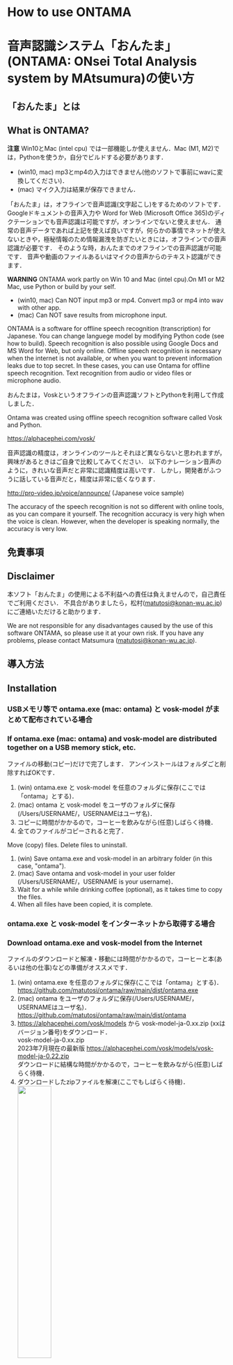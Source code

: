 # How to use ONTAMA   
# 音声認識システム「おんたま」(ONTAMA: ONsei Total Analysis system by MAtsumura)の使い方   

## 「おんたま」とは   
## What is ONTAMA?   

**注意**
Win10とMac (intel cpu) では一部機能しか使えません．Mac (M1, M2)では，Pythonを使うか，自分でビルドする必要があります．   
- (win10, mac) mp3とmp4の入力はできません(他のソフトで事前にwavに変換してください)．   
- (mac) マイク入力は結果が保存できません．   

「おんたま」は，オフラインで音声認識(文字起こし)をするためのソフトです．
Googleドキュメントの音声入力や Word for Web (Microsoft Office 365)のディクテーションでも音声認識は可能ですが，オンラインでないと使えません．
通常の音声データであれば上記を使えば良いですが，何らかの事情でネットが使えないときや，極秘情報のため情報漏洩を防ぎたいときには，オフラインでの音声認識が必要です．
そのような時，おんたまでのオフラインでの音声認識が可能です．
音声や動画のファイルあるいはマイクの音声からのテキスト認識ができます．

**WARNING**
ONTAMA work partly on Win 10 and Mac (intel cpu).On M1 or M2 Mac, use Python or build by your self.    
- (win10, mac) Can NOT input mp3 or mp4. Convert mp3 or mp4 into wav with other app.   
- (mac) Can NOT save results from microphone input.

ONTAMA is a software for offline speech recognition (transcription) for Japanese. 
You can change languege model by modifying Python code (see how to build). 
Speech recognition is also possible using Google Docs and MS Word for Web, but only online. 
Offline speech recognition is necessary when the internet is not available, 
or when you want to prevent information leaks due to top secret. 
In these cases, you can use Ontama for offline speech recognition. 
Text recognition from audio or video files or microphone audio.

おんたまは，Voskというオフラインの音声認識ソフトとPythonを利用して作成しました．

Ontama was created using offline speech recognition software called Vosk and Python.

https://alphacephei.com/vosk/

音声認識の精度は，オンラインのツールとそれほど異ならないと思われますが，興味があるときはご自身で比較してみてください．
以下のナレーション音声のように，きれいな音声だと非常に認識精度は高いです．
しかし，開発者がふつうに話している音声だと，精度は非常に低くなります．

http://pro-video.jp/voice/announce/ (Japanese voice sample)

The accuracy of the speech recognition is not so different with online tools, 
as you can compare it yourself. 
The recognition accuracy is very high when the voice is clean. 
However, when the developer is speaking normally, the accuracy is very low.

## 免責事項   
## Disclaimer   

本ソフト「おんたま」の使用による不利益への責任は負えませんので，自己責任でご利用ください．
不具合がありましたら，松村(matutosi@konan-wu.ac.jp)にご連絡いただけると助かります．

We are not responsible for any disadvantages caused by the use of this software ONTAMA, 
so please use it at your own risk.
If you have any problems, please contact Matsumura (matutosi@konan-wu.ac.jp).

## 導入方法   
## Installation   

### USBメモリ等で ontama.exe (mac: ontama) と vosk-model がまとめて配布されている場合
### If ontama.exe (mac: ontama) and vosk-model are distributed together on a USB memory stick, etc.

ファイルの移動(コピー)だけで完了します．
アンインストールはフォルダごと削除すればOKです．

1. (win) ontama.exe と vosk-model を任意のフォルダに保存(ここでは「ontama」とする)．   
1. (mac) ontama と vosk-model をユーザのフォルダに保存(/Users/USERNAME/，USERNAMEはユーザ名)．   
2. コピーに時間がかかるので，コーヒーを飲みながら(任意)しばらく待機．   
3. 全てのファイルがコピーされると完了．   


Move (copy) files.
Delete files to uninstall.

1. (win) Save ontama.exe and vosk-model in an arbitrary folder (in this case, "ontama").   
1. (mac) Save ontama and vosk-model in your user folder (/Users/USERNAME/，USERNAME is your username)．   
2. Wait for a while while drinking coffee (optional), as it takes time to copy the files.   
3. When all files have been copied, it is complete.   

### ontama.exe と vosk-model をインターネットから取得する場合   
### Download ontama.exe and vosk-model from the Internet   

ファイルのダウンロードと解凍・移動には時間がかかるので，コーヒーと本(あるいは他の仕事)などの準備がオススメです．

1. (win) ontama.exe を任意のフォルダに保存(ここでは「ontama」とする)．   
   https://github.com/matutosi/ontama/raw/main/dist/ontama.exe   
1. (mac) ontama をユーザのフォルダに保存(/Users/USERNAME/，USERNAMEはユーザ名)．   
   https://github.com/matutosi/ontama/raw/main/dist/ontama   
2. https://alphacephei.com/vosk/models から vosk-model-ja-0.xx.zip (xxはバージョン番号)をダウンロード．   
   vosk-model-ja-0.xx.zip   
   2023年7月現在の最新版  https://alphacephei.com/vosk/models/vosk-model-ja-0.22.zip   
   ダウンロードに結構な時間がかかるので，コーヒーを飲みながら(任意)しばらく待機．   
3. ダウンロードしたzipファイルを解凍(ここでもしばらく待機)．   
   <img src="img/ontama_unzip.png"       width="40%">    
   解凍してできたフォルダ内の「vosk-model-ja-0.xx」の名前を「model-ja」に変更．   
4. ontamaフォルダ (mac: ユーザのフォルダ) に vosk-model というフォルダを作成して，3の model-ja を vosk-model の中に全て移動．   
  ここでもしばらく待機．   
5. 全てのファイルがコピーされると完了．   


Downloading, unzipping and moving files takes some long time, 
it is recommended to have coffee and a book (or other work) ready.

1. (win) Save ontama.exe in an arbitrary folder (in this case, "ontama").   
   https://github.com/matutosi/ontama/raw/main/dist/ontama.exe   
1. (mac) Save ontama in your user folder (/Users/USERNAME/，USERNAME is your username).   
   https://github.com/matutosi/ontama/raw/main/dist/ontama   
2. Download vosk-model-ja-0.xx.zip  or other language model (where xx is the version number) from https://alphacephei.com/vosk/models.   
   vosk-model-en-0.xx.zip   
   Latest version as of July 2023 https://alphacephei.com/vosk/models/vosk-model-ja-0.22.zip   
   The download takes quite a while, so have a cup of coffee (optional) and wait a while. 
3. Unzip the downloaded zip file (again, wait a while).   
   Rename "vosk-model-ja-0.xx" to "model-ja" in the extracted folder.    
4. Create a folder named vosk-model in ontama folder (mac: your user folder) and move all the model-ja from into vosk-model folder.   
   Again, wait for a while.    
5. When all the files have been copied, it is complete.   

ONTAMA use "./vosk-model/model-ja/" folder as model data regardless with the actual language that you use. 
So when you save model files in "./vosk-model/model-ja/" folder, ONTAMA will work. 
If you want to change folder name, see how to build.

### フォルダ・ファイル構成の概要   
### Summary of folder and file structure   

念のため，フォルダ・ファイル構成が正しいか確認すると良いです．

名前の後ろに「/」があるものはフォルダです．
model-ja の下位フォルダの内容は省略しました．

It is better to check if the folder and file structure is correct. 
Folders are those with '/' after the name.
Details are omitted.

```
(win) ontama/   
    ├ ontama.exe  (実行ファイル execute file for win)   
    ├ ontama      (実行ファイル execute file for mac)   
    └ vosk-model/   
        └─model-ja/   
            ├─am/   
            ├─conf/   
            ├─graph/   
            ├─ivector/   
            ├─rescore/   
            └─README   

(mac) /User/USERNAME/   
    ├ ontama      (実行ファイル execute file for mac)   
    ├ ontama.exe  (実行ファイル execute file for win)   
    └ vosk-model/   
        └─model-ja/   
            ├─am/   
            ├─conf/   
            ├─graph/   
            ├─ivector/   
            ├─rescore/   
            └─README   
```

## 使い方   
## How to use   

簡単な操作で使えます．

1. ontama.exe (mac: ontama) をクリック．      
2. 黒い画面(mac: 白い画面)が現れ，少し待っているとメニューが現れる．   
   <img src="img/ontama_menu.png"        width="80%">    
3. 音声ファイルや動画ファイル内の音声を認識させる場合は，「File(wav, mp3, mp4)」を選択．   
  **注意**
  (win10, mac) mp3とmp4の入力はできません(他のソフトで事前にwavに変換してください)．   
   <img src="img/ontama_menu_file.png"   width="40%">    
  3-1. ファルを選択する画面がでるので，音声ファイルか動画ファイルを選択して，「開く」．   
   <img src="img/ontama_select_file.png" width="60%">    
  3-2. 2の黒い画面に，色々と実行経過が表示される．   
   <img src="img/ontama_file_prog.png"   width="80%">    
  3-3. 3-1で選択したファイルと同じフォルダに，「FILE.docx」「FILE_plani.txt」というファイルが作成される(FILEは入力したファイルと同じ名前)．mp3とmp4の入力時は，wav形式の音声データ「FILE.wav」が生成される(不要な場合は削除する)．   
   <img src="img/ontama_file_finish.png" width="80%">    
4. パソコンのマイクから入力する音声を認識させる場合は，「Microphone」を選択．   
  **注意**
  macでは結果が保存できない．   
   <img src="img/ontama_menu_mic.png"    width="40%">    
  4-1. 2の黒い画面に色々と表示されるのでしばらく待つ．   
  4-2. 黒い画面に以下が表示されたら，マイクから音声を入力する．   
    Recognizing sound from microphone   
    Press Ctrl+C to STOP   
   <img src="img/ontama_mic_prepare.png"  width="80%">    
  4-3. 認識結果が黒い画面に表示される．   
  以下の画像の「音声 認識 システム 音 玉」は自動的に表示されるものではなく，マイク音声の認識結果です．   
   <img src="img/ontama_mic_prog.png"    width="80%">    
  4-4. 終了するときは，[Ctrl] を押しながら [c] を押す．   
   <img src="img/ontama_mic_finish.png"  width="80%">    
  4-5. ontama.exe と同じフォルダに「yyyy_mm_dd_hh_mm_ss.docx」(年_月_日_時_分_秒)と「yyyy_mm_dd_hh_mm_ss_plain.txt」というファイルが作成される．   


It is easy to use.

1. Click on ontama.exe.      
2. A black (mac: whilte) screen appears, wait a moment and a menu will appear.     
3. Select "File(wav, mp3, mp4)" if you want to recognise the sound in an audio or video file.    
  **WARNING**
  (win10, mac) Can NOT input mp3 or mp4. Convert mp3 or mp4 into wav with other app.   
  3-1. A screen for selecting a file appears, select an audio or video file and click 'Open'.   
  3-2. The black screen shows the progress of the various operations.    
  3-3. "FILE.docx" and "FILE_plani.txt" files are created in the same folder as the file selected (FILE is the same name as the input file). When mp3 and mp4 input, audio data in wav format "FILE.wav" will be generated (delete if unnecessary).   
4. Select 'Microphone' if you want to recognise the sound input from the microphone of the PC.   
  **WARNING**
  (mac) Can NOT save results from microphone input.    
  4-1. Wait for a while as various displays appear on the black screen.   
  4-2. When the following appears on the black screen, input sound from the microphone.   
    Recognising sound from microphone   
    Press Ctrl+C to STOP   
  4-3. The recognition results are displayed on the black screen.   
  Press Ctrl+C to stop.     
  4-4. The files "yyyy_mm_dd_hh_mm_ss.docx" (year_month_day_hour_minute_second) and "yyyy_mm_dd_hh_mm_ss_plain.txt" are created in the same folder as ontama.exe.   

## 出力ファイルの内容   
## Contents of output files   

Wordファイル(.docx)とテキストファイル(.txt)の文字データ自体には違いはありません．
Wordファイルの場合は，認識の信頼度によってフォントが異なります．

- 高：通常   
- **中：太字**   
- __**低：太字・下線**__   

ただし，あくまでもプログラムが判定した信頼度であり，実際の音声との一致度ではありません．

   <img src="img/ontama_word.png"        width="100%">

There is no difference between the string data of a Word file (.docx) and a text file (.txt).
In a Word file, the fonts differ according to the reliability of recognition.

- High: Normal   
- **Medium: bold**   
- __**Low: Bold and underlined**__   

However, this is only the confidence level determined by the programme, and not the actual speech match.


## 名前の由来(Naming: Understandable only in Japanese)

「おんたま」に大した意味はありません．
温泉玉子は美味しいのと，なんとなく可愛らしい名前にしたかっただけです．
英語(ONTAMA: ONsei Totally Analyze system by MAtsumura)は無理やりです．
あえて漢字をあてるなら，「音魂」あるいは「温玉」でしょうか．


## 番外編：システム音を認識させる

マイクの音声の代わりにシステム音(PCで流れている音)で音声認識したい場合は，2つの方法があります．
1つ目はシステム音をwavファイルとして録音してから，wavファイルを認識させる方法です．
Win11では標準で入っているサウンドレコーダを使えば良さそうです．
Pythonでは以下のURLが参考になります．

https://qiita.com/3998/items/fe7bf6f0a3be20cafdd8

2つ目はPC上の音をプログラムの入力として使う方法です．
以下が参考になります．

https://qiita.com/ShogoMatsumoto/items/73c494c15123f1084d67#pc


## Use on python (>= 3.9.0)

### Clone ontama

```
git clone https://github.com/matutosi/ontama.git
```

### Libraries

(win and mac)

```
python.exe -m pip install --upgrade pip
pip install ffmpeg-python
pip install pyinstaller
pip install python-docx
pip install soundcard
pip install sounddevice
pip install vosk
```

(mac) When installed Python with homebrew.

brew install python-tk

### Run

```
python recog_main.py
```

## How to build ontama with Python

### Clone ontama

```
git clone https://github.com/matutosi/ontama
```

### Modify codes (optional)

If you want to change language model, modify codes as bellow. 

- recog_mic.py   
- voice_recog.py   

```
model = Model("./vosk-model/model-ja")
```

You can change other codes as you like.


### Vertial environment

Opstional but RECOMMENDED to reduce execute file.

(win)
```
python -m venv ontama
ontama\Scripts\Activate.ps1
```

(mac)
```
python -m venv ontama
source ontama/bin/Activate
```

### Libraries

(win and mac)

```
python.exe -m pip install --upgrade pip
pip install ffmpeg-python
pip install pyinstaller
pip install python-docx
pip install soundcard
pip install sounddevice
pip install vosk
```

(mac) When installed Python with homebrew.

```
brew install python-tk
```


### pyinstaller

Create setting file (spec).

```
pyi-makespec recog_main.py -n ontama --onefile
```

Modify data setting in recog_main.spec file.

```
before: datas = [],
after : datas = [('SET_YOUR_PATH', './vosk')],
(win ex.) : datas = [('c:\\..\\ontama\\Lib\\site-packages\\vosk', './vosk')],
(mac ex.) : datas = [('/Users/../ontama/lib/python3.10/site-packages/vosk', './vosk')],
```

Create execute file.

```
pyinstaller ontama.spec
```

Wait for moments to finish.

